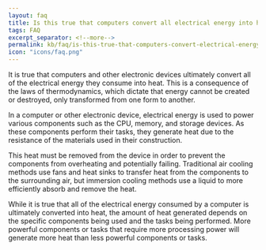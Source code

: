 ```yaml
---
layout: faq
title: Is this true that computers convert all electrical energy into heat?
tags: FAQ
excerpt_separator: <!--more-->
permalink: kb/faq/is-this-true-that-computers-convert-electrical-energy-into-heat
icon: "icons/faq.png"
---
```

It is true that computers and other electronic devices ultimately convert all of the electrical energy they consume into heat. This is a consequence of the laws of thermodynamics, which dictate that energy cannot be created or destroyed, only transformed from one form to another.

<!--more-->
In a computer or other electronic device, electrical energy is used to power various components such as the CPU, memory, and storage devices. As these components perform their tasks, they generate heat due to the resistance of the materials used in their construction.

This heat must be removed from the device in order to prevent the components from overheating and potentially failing. Traditional air cooling methods use fans and heat sinks to transfer heat from the components to the surrounding air, but immersion cooling methods use a liquid to more efficiently absorb and remove the heat.

While it is true that all of the electrical energy consumed by a computer is ultimately converted into heat, the amount of heat generated depends on the specific components being used and the tasks being performed. More powerful components or tasks that require more processing power will generate more heat than less powerful components or tasks.
